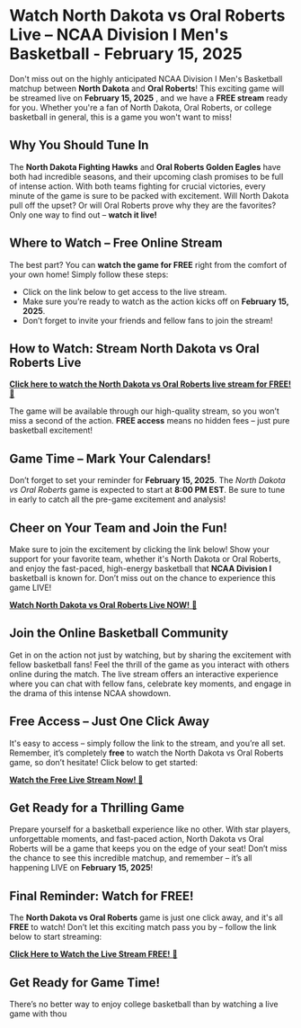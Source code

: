 # Watch North Dakota vs Oral Roberts Live – NCAA Division I Men's Basketball - February 15, 2025

Don't miss out on the highly anticipated NCAA Division I Men's Basketball matchup between **North Dakota** and **Oral Roberts**! This exciting game will be streamed live on **February 15, 2025** , and we have a **FREE stream** ready for you. Whether you're a fan of North Dakota, Oral Roberts, or college basketball in general, this is a game you won't want to miss!

## Why You Should Tune In

The **North Dakota Fighting Hawks** and **Oral Roberts Golden Eagles** have both had incredible seasons, and their upcoming clash promises to be full of intense action. With both teams fighting for crucial victories, every minute of the game is sure to be packed with excitement. Will North Dakota pull off the upset? Or will Oral Roberts prove why they are the favorites? Only one way to find out – **watch it live!**

## Where to Watch – **Free Online Stream**

The best part? You can **watch the game for FREE** right from the comfort of your own home! Simply follow these steps:

- Click on the link below to get access to the live stream.
- Make sure you’re ready to watch as the action kicks off on **February 15, 2025**.
- Don’t forget to invite your friends and fellow fans to join the stream!

## How to Watch: Stream North Dakota vs Oral Roberts Live

[**Click here to watch the North Dakota vs Oral Roberts live stream for FREE!** 🎥](https://tinyurl.com/livestreamfreeo?st=North+Dakota+vs+Oral+Roberts&si=ghc)

The game will be available through our high-quality stream, so you won’t miss a second of the action. **FREE access** means no hidden fees – just pure basketball excitement!

## Game Time – Mark Your Calendars!

Don’t forget to set your reminder for **February 15, 2025**. The _North Dakota vs Oral Roberts_ game is expected to start at **8:00 PM EST**. Be sure to tune in early to catch all the pre-game excitement and analysis!

## Cheer on Your Team and Join the Fun!

Make sure to join the excitement by clicking the link below! Show your support for your favorite team, whether it's North Dakota or Oral Roberts, and enjoy the fast-paced, high-energy basketball that **NCAA Division I** basketball is known for. Don’t miss out on the chance to experience this game LIVE!

[**Watch North Dakota vs Oral Roberts Live NOW!** 🎉](https://tinyurl.com/livestreamfreeo?st=North+Dakota+vs+Oral+Roberts&si=ghc)

## Join the Online Basketball Community

Get in on the action not just by watching, but by sharing the excitement with fellow basketball fans! Feel the thrill of the game as you interact with others online during the match. The live stream offers an interactive experience where you can chat with fellow fans, celebrate key moments, and engage in the drama of this intense NCAA showdown.

## Free Access – Just One Click Away

It's easy to access – simply follow the link to the stream, and you’re all set. Remember, it’s completely **free** to watch the North Dakota vs Oral Roberts game, so don’t hesitate! Click below to get started:

[**Watch the Free Live Stream Now! 🏀**](https://tinyurl.com/livestreamfreeo?st=North+Dakota+vs+Oral+Roberts&si=ghc)

## Get Ready for a Thrilling Game

Prepare yourself for a basketball experience like no other. With star players, unforgettable moments, and fast-paced action, North Dakota vs Oral Roberts will be a game that keeps you on the edge of your seat! Don’t miss the chance to see this incredible matchup, and remember – it’s all happening LIVE on **February 15, 2025**!

## Final Reminder: Watch for FREE!

The **North Dakota vs Oral Roberts** game is just one click away, and it's all **FREE** to watch! Don’t let this exciting match pass you by – follow the link below to start streaming:

[**Click Here to Watch the Live Stream FREE!** 🚨](https://tinyurl.com/livestreamfreeo?st=North+Dakota+vs+Oral+Roberts&si=ghc)

## Get Ready for Game Time!

There’s no better way to enjoy college basketball than by watching a live game with thou
